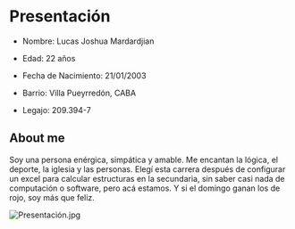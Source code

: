 # Presentación

- Nombre: Lucas Joshua Mardardjian

- Edad: 22 años

- Fecha de Nacimiento: 21/01/2003

- Barrio: Villa Pueyrredón, CABA

- Legajo: 209.394-7


## About me

Soy una persona enérgica, simpática y amable. Me encantan la lógica, el deporte, la iglesia y las
personas. Elegí esta carrera después de configurar un excel para calcular estructuras en la secundaria,
sin saber casi nada de computación o software, pero acá estamos. Y si el domingo ganan los de rojo,
soy más que feliz.

![Presentación.jpg](https://assets.goal.com/images/v3/bltd58c4d60ecd9275e/GOAL_-_Blank_WEB_-_Facebook_-_2023-06-13T135350.847.png)
